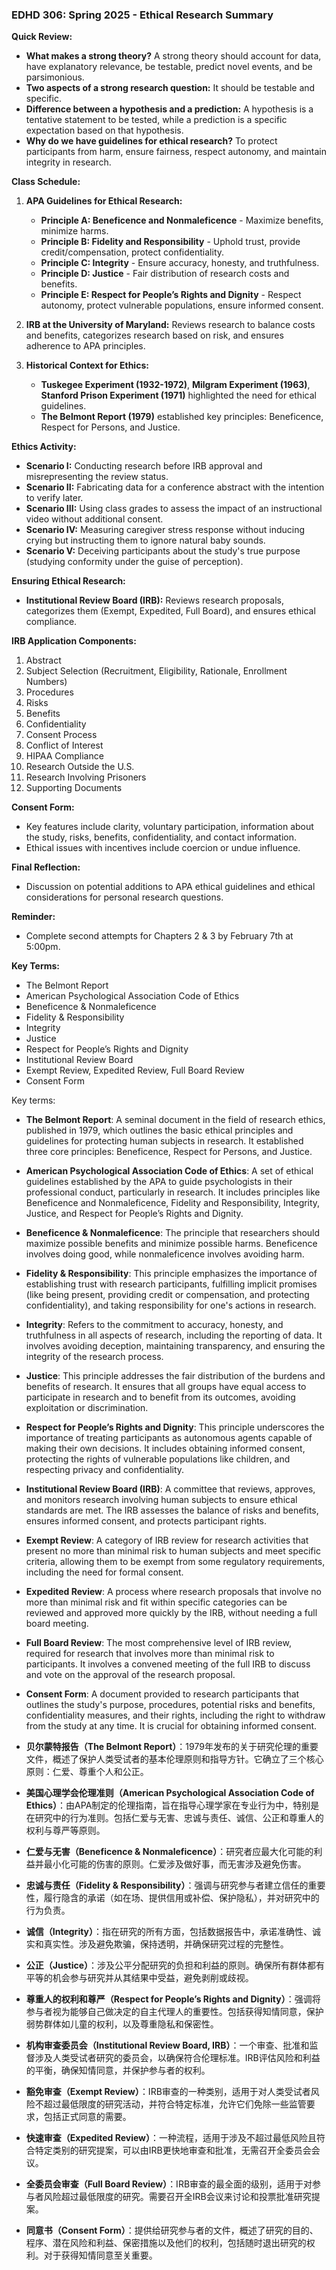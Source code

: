 ### EDHD 306: Spring 2025 - Ethical Research Summary

**Quick Review:**
- **What makes a strong theory?** A strong theory should account for data, have explanatory relevance, be testable, predict novel events, and be parsimonious.
- **Two aspects of a strong research question:** It should be testable and specific.
- **Difference between a hypothesis and a prediction:** A hypothesis is a tentative statement to be tested, while a prediction is a specific expectation based on that hypothesis.
- **Why do we have guidelines for ethical research?** To protect participants from harm, ensure fairness, respect autonomy, and maintain integrity in research.

**Class Schedule:**
1. **APA Guidelines for Ethical Research:** 
   - **Principle A: Beneficence and Nonmaleficence** - Maximize benefits, minimize harms.
   - **Principle B: Fidelity and Responsibility** - Uphold trust, provide credit/compensation, protect confidentiality.
   - **Principle C: Integrity** - Ensure accuracy, honesty, and truthfulness.
   - **Principle D: Justice** - Fair distribution of research costs and benefits.
   - **Principle E: Respect for People’s Rights and Dignity** - Respect autonomy, protect vulnerable populations, ensure informed consent.

2. **IRB at the University of Maryland:** Reviews research to balance costs and benefits, categorizes research based on risk, and ensures adherence to APA principles.

3. **Historical Context for Ethics:**
   - **Tuskegee Experiment (1932-1972)**, **Milgram Experiment (1963)**, **Stanford Prison Experiment (1971)** highlighted the need for ethical guidelines.
   - **The Belmont Report (1979)** established key principles: Beneficence, Respect for Persons, and Justice.

**Ethics Activity:**
- **Scenario I:** Conducting research before IRB approval and misrepresenting the review status.
- **Scenario II:** Fabricating data for a conference abstract with the intention to verify later.
- **Scenario III:** Using class grades to assess the impact of an instructional video without additional consent.
- **Scenario IV:** Measuring caregiver stress response without inducing crying but instructing them to ignore natural baby sounds.
- **Scenario V:** Deceiving participants about the study's true purpose (studying conformity under the guise of perception).

**Ensuring Ethical Research:**
- **Institutional Review Board (IRB):** Reviews research proposals, categorizes them (Exempt, Expedited, Full Board), and ensures ethical compliance.

**IRB Application Components:**
1. Abstract
2. Subject Selection (Recruitment, Eligibility, Rationale, Enrollment Numbers)
3. Procedures
4. Risks
5. Benefits
6. Confidentiality
7. Consent Process
8. Conflict of Interest
9. HIPAA Compliance
10. Research Outside the U.S.
11. Research Involving Prisoners
12. Supporting Documents

**Consent Form:**
- Key features include clarity, voluntary participation, information about the study, risks, benefits, confidentiality, and contact information.
- Ethical issues with incentives include coercion or undue influence.

**Final Reflection:**
- Discussion on potential additions to APA ethical guidelines and ethical considerations for personal research questions.

**Reminder:**
- Complete second attempts for Chapters 2 & 3 by February 7th at 5:00pm.

**Key Terms:**
- The Belmont Report
- American Psychological Association Code of Ethics
- Beneficence & Nonmaleficence
- Fidelity & Responsibility
- Integrity
- Justice
- Respect for People’s Rights and Dignity
- Institutional Review Board
- Exempt Review, Expedited Review, Full Board Review
- Consent Form

Key terms:

- **The Belmont Report**: A seminal document in the field of research ethics, published in 1979, which outlines the basic ethical principles and guidelines for protecting human subjects in research. It established three core principles: Beneficence, Respect for Persons, and Justice.

- **American Psychological Association Code of Ethics**: A set of ethical guidelines established by the APA to guide psychologists in their professional conduct, particularly in research. It includes principles like Beneficence and Nonmaleficence, Fidelity and Responsibility, Integrity, Justice, and Respect for People’s Rights and Dignity.

- **Beneficence & Nonmaleficence**: The principle that researchers should maximize possible benefits and minimize possible harms. Beneficence involves doing good, while nonmaleficence involves avoiding harm.

- **Fidelity & Responsibility**: This principle emphasizes the importance of establishing trust with research participants, fulfilling implicit promises (like being present, providing credit or compensation, and protecting confidentiality), and taking responsibility for one's actions in research.

- **Integrity**: Refers to the commitment to accuracy, honesty, and truthfulness in all aspects of research, including the reporting of data. It involves avoiding deception, maintaining transparency, and ensuring the integrity of the research process.

- **Justice**: This principle addresses the fair distribution of the burdens and benefits of research. It ensures that all groups have equal access to participate in research and to benefit from its outcomes, avoiding exploitation or discrimination.

- **Respect for People’s Rights and Dignity**: This principle underscores the importance of treating participants as autonomous agents capable of making their own decisions. It includes obtaining informed consent, protecting the rights of vulnerable populations like children, and respecting privacy and confidentiality.

- **Institutional Review Board (IRB)**: A committee that reviews, approves, and monitors research involving human subjects to ensure ethical standards are met. The IRB assesses the balance of risks and benefits, ensures informed consent, and protects participant rights.

- **Exempt Review**: A category of IRB review for research activities that present no more than minimal risk to human subjects and meet specific criteria, allowing them to be exempt from some regulatory requirements, including the need for formal consent.

- **Expedited Review**: A process where research proposals that involve no more than minimal risk and fit within specific categories can be reviewed and approved more quickly by the IRB, without needing a full board meeting.

- **Full Board Review**: The most comprehensive level of IRB review, required for research that involves more than minimal risk to participants. It involves a convened meeting of the full IRB to discuss and vote on the approval of the research proposal.

- **Consent Form**: A document provided to research participants that outlines the study's purpose, procedures, potential risks and benefits, confidentiality measures, and their rights, including the right to withdraw from the study at any time. It is crucial for obtaining informed consent.


- **贝尔蒙特报告（The Belmont Report）**：1979年发布的关于研究伦理的重要文件，概述了保护人类受试者的基本伦理原则和指导方针。它确立了三个核心原则：仁爱、尊重个人和公正。

- **美国心理学会伦理准则（American Psychological Association Code of Ethics）**：由APA制定的伦理指南，旨在指导心理学家在专业行为中，特别是在研究中的行为准则。包括仁爱与无害、忠诚与责任、诚信、公正和尊重人的权利与尊严等原则。

- **仁爱与无害（Beneficence & Nonmaleficence）**：研究者应最大化可能的利益并最小化可能的伤害的原则。仁爱涉及做好事，而无害涉及避免伤害。

- **忠诚与责任（Fidelity & Responsibility）**：强调与研究参与者建立信任的重要性，履行隐含的承诺（如在场、提供信用或补偿、保护隐私），并对研究中的行为负责。

- **诚信（Integrity）**：指在研究的所有方面，包括数据报告中，承诺准确性、诚实和真实性。涉及避免欺骗，保持透明，并确保研究过程的完整性。

- **公正（Justice）**：涉及公平分配研究的负担和利益的原则。确保所有群体都有平等的机会参与研究并从其结果中受益，避免剥削或歧视。

- **尊重人的权利和尊严（Respect for People’s Rights and Dignity）**：强调将参与者视为能够自己做决定的自主代理人的重要性。包括获得知情同意，保护弱势群体如儿童的权利，以及尊重隐私和保密性。

- **机构审查委员会（Institutional Review Board, IRB）**：一个审查、批准和监督涉及人类受试者研究的委员会，以确保符合伦理标准。IRB评估风险和利益的平衡，确保知情同意，并保护参与者的权利。

- **豁免审查（Exempt Review）**：IRB审查的一种类别，适用于对人类受试者风险不超过最低限度的研究活动，并符合特定标准，允许它们免除一些监管要求，包括正式同意的需要。

- **快速审查（Expedited Review）**：一种流程，适用于涉及不超过最低风险且符合特定类别的研究提案，可以由IRB更快地审查和批准，无需召开全委员会会议。

- **全委员会审查（Full Board Review）**：IRB审查的最全面的级别，适用于对参与者风险超过最低限度的研究。需要召开全IRB会议来讨论和投票批准研究提案。

- **同意书（Consent Form）**：提供给研究参与者的文件，概述了研究的目的、程序、潜在风险和利益、保密措施以及他们的权利，包括随时退出研究的权利。对于获得知情同意至关重要。